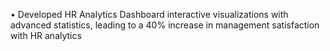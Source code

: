 •	Developed HR Analytics Dashboard interactive visualizations with advanced statistics, leading to a 40% increase in management satisfaction with HR analytics
